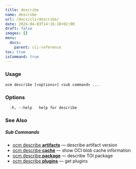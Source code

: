```yaml
---
title: describe
name: describe
url: /docs/cli/describe/
date: 2024-04-03T14:16:10+02:00
draft: false
images: []
menu:
  docs:
    parent: cli-reference
toc: true
isCommand: true
---
```

### Usage

```
ocm describe [<options>] <sub command> ...
```

### Options

```
  -h, --help   help for describe
```

### See Also



##### Sub Commands

* [ocm describe <b>artifacts</b>](/docs/cli/describe/artifacts)	 &mdash; describe artifact version
* [ocm describe <b>cache</b>](/docs/cli/describe/cache)	 &mdash; show OCI blob cache information
* [ocm describe <b>package</b>](/docs/cli/describe/package)	 &mdash; describe TOI package
* [ocm describe <b>plugins</b>](/docs/cli/describe/plugins)	 &mdash; get plugins


